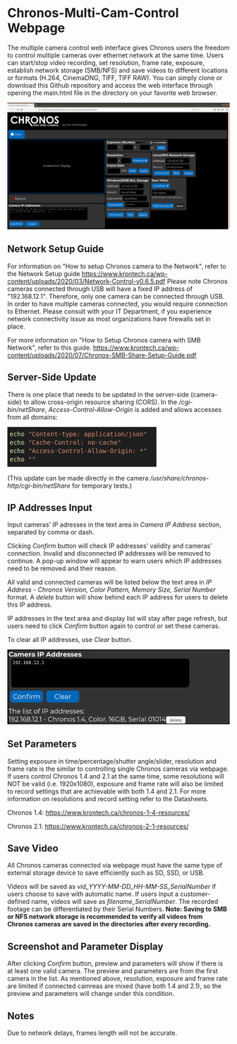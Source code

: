 # Chronos-Multi-Cam-Control Webpage
The multiple camera control web interface gives Chronos users the freedom to control multiple cameras over ethernet network at the same time. Users can start/stop video recording, set resolution, frame rate, exposure, establish network storage (SMB/NFS) and save videos to different locations or formats (H.264, CinemaDNG, TIFF, TIFF RAW). You can simply clone or download this Github repository and access the web interface through opening the main.html file in the directory on your favorite web browser. 

![image](https://github.com/krontech/chronos-multi-cam-control/blob/master/screenshots/whole_screen.png)

## Network Setup Guide
For information on "How to setup Chronos camera to the Network", refer to the Network Setup guide https://www.krontech.ca/wp-content/uploads/2020/03/Network-Control-v0.6.5.pdf
Please note Chronos cameras connected through USB will have a fixed IP address of "192.168.12.1". Therefore, only one camera can be connected through USB. In order to have multiple cameras connected, you would require connection to Ethernet. Please consult with your IT Department, if you experience network connectivity issue as most organizations have firewalls set in place.

For more information on "How to Setup Chronos camera with SMB Network", refer to this guide. https://www.krontech.ca/wp-content/uploads/2020/07/Chronos-SMB-Share-Setup-Guide.pdf 


## Server-Side Update

There is one place that needs to be updated in the server-side (camera-side) to allow cross-origin resource sharing (CORS). In the */cgi-bin/netShare*, *Access-Control-Allow-Origin* is added and allows accesses from all domains:

![image](https://github.com/krontech/chronos-multi-cam-control/blob/master/screenshots/netShare_update.png)

(This update can be made directly in the camera */usr/share/chronos-http/cgi-bin/netShare* for temporary tests.)

## IP Addresses Input

Input cameras' IP adresses in the text area in *Camera IP Address* section, separated by comma or dash. 

Clicking *Confirm* button will check IP addresses' validity and cameras' connection. Invalid and disconnected IP addresses will be removed to continue. A pop-up window will appear to warn users which IP addresses need to be removed and their reason. 

All valid and connected cameras will be listed below the text area in *IP Address - Chronos Version, Color Pattern, Memory Size, Serial Number* format. A *delete* button will show behind each IP address for users to delete this IP address. 

IP addresses in the text area and display list will stay after page refresh, but users need to click *Confirm* button again to control or set these cameras.

To clear all IP addresses, use *Clear* button.

![image](https://github.com/krontech/chronos-multi-cam-control/blob/master/screenshots/cmarea_ip_addresses.png)

## Set Parameters

Setting exposure in time/percentage/shutter angle/slider, resolution and frame rate is the similar to controlling single Chronos cameras via webpage. If users control Chronos 1.4 and 2.1 at the same time, some resolutions will NOT be valid (i.e. 1920x1080), exposure and frame rate will also be limited to record settings that are achievable with both 1.4 and 2.1. For more information on resolutions and record setting refer to the Datasheets.

Chronos 1.4: https://www.krontech.ca/chronos-1-4-resources/

Chronos 2.1: https://www.krontech.ca/chronos-2-1-resources/

## Save Video

All Chronos cameras connected via webpage must have the same type of external storage device to save efficiently such as SD, SSD, or USB.

Videos will be saved as *vid_YYYY-MM-DD_HH-MM-SS_SerialNumber* if users choose to save with automatic name. If users input a customer-defined name, videos will save as *filename_SerialNumber*. The recorded footage can be differentiated by their Serial Numbers. <b> Note: Saving to SMB or NFS network storage is recommended to verify all videos from Chronos cameras are saved in the directories after every recording. </b>


## Screenshot and Parameter Display

After clicking *Confirm* button, preview and parameters will show if there is at least one valid camera. The preview and parameters are from the first camera in the list. As mentioned above, resolution, exposure and frame rate are limited if connected camreas are mixed (have both 1.4 and 2.1), so the preview and parameters will change under this condition.

## Notes
Due to network delays, frames length will not be accurate.
